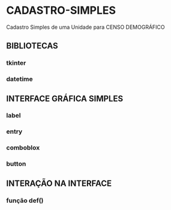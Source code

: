 # CADASTRO-SIMPLES
Cadastro Simples de uma Unidade para CENSO DEMOGRÁFICO

## BIBLIOTECAS 
### tkinter
### datetime

## INTERFACE GRÁFICA SIMPLES
### label
### entry
### comboblox
### button

## INTERAÇÃO NA INTERFACE
### função def()
